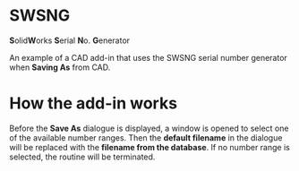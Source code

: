 # SWSNG
**S**olid**W**orks **S**erial **N**o. **G**enerator

An example of a CAD add-in that uses the SWSNG serial number generator when **Saving As** from CAD.

# How the add-in works
Before the **Save As** dialogue is displayed, a window is opened to select one of the available number ranges. Then the **default filename** in the dialogue will be replaced with the **filename from the database**. If no number range is selected, the routine will be terminated. 
